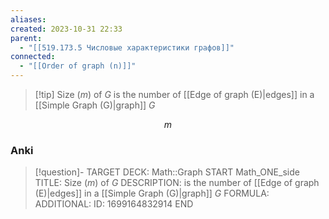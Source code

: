 ```yaml
---
aliases: 
created: 2023-10-31 22:33
parent:
  - "[[519.173.5 Числовые характеристики графов]]"
connected:
  - "[[Order of graph (n)]]"
---
```


> [!tip] Size ($m$) of $G$
> is the number of [[Edge of graph (E)|edges]] in a [[Simple Graph (G)|graph]] $G$

$$m$$

### Anki
> [!question]-
TARGET DECK: Math::Graph
START
Math_ONE_side
TITLE: Size ($m$) of $G$
DESCRIPTION: is the number of [[Edge of graph (E)|edges]] in a [[Simple Graph (G)|graph]] $G$
FORMULA: 
ADDITIONAL:
ID: 1699164832914
END










